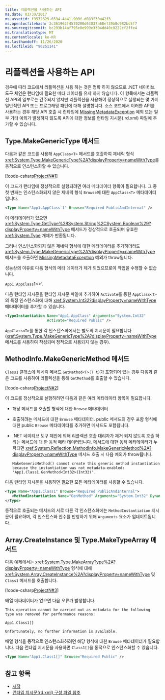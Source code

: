 ```yaml
---
title: 리플렉션을 사용하는 API
ms.date: 03/30/2017
ms.assetid: f9532629-6594-4a41-909f-d083f30a42f3
ms.openlocfilehash: 2c361962f4570200d63037a68ef39b0c982bd5f7
ms.sourcegitcommit: bc293b14af795e0e999e3304dd40c0222cf2ffe4
ms.translationtype: MT
ms.contentlocale: ko-KR
ms.lasthandoff: 11/26/2020
ms.locfileid: "96251141"
---
```

# <a name="apis-that-rely-on-reflection"></a>리플렉션을 사용하는 API

경우에 따라 코드에서 리플렉션을 사용 하는 것은 명확 하지 않으므로 .NET 네이티브 도구 체인은 런타임에 필요한 메타 데이터를 유지 하지 않습니다. 이 항목에서는 리플렉션 API의 일부로는 간주되지 않지만 리플렉션을 사용해야 정상적으로 실행되는 몇 가지 일반적인 API 또는 프로그래밍 패턴에 대해 설명합니다. 소스 코드에서 이러한 API를 사용하는 경우 해당 API 호출 시 런타임에 [MissingMetadataException](missingmetadataexception-class-net-native.md) 예외 또는 일부 기타 예외가 발생하지 않도록 API에 대한 정보를 런타임 지시문(.rd.xml) 파일에 추가할 수 있습니다.  
  
## <a name="typemakegenerictype-method"></a>Type.MakeGenericType 메서드  

 다음과 같은 코드를 사용해 `AppClass<T>` 메서드를 호출하여 제네릭 형식 <xref:System.Type.MakeGenericType%2A?displayProperty=nameWithType>를 동적으로 인스턴스화할 수 있습니다.  
  
 [!code-csharp[ProjectN#1](../../../samples/snippets/csharp/VS_Snippets_CLR/projectn/cs/type_makegenerictype1.cs#1)]  
  
 이 코드가 런타임에 정상적으로 실행되려면 여러 메타데이터 항목이 필요합니다. 그 중 첫 번째는 인스턴스화되지 않은 제네릭 형식 `Browse`에 대한 `AppClass<T>` 메타데이터입니다.  
  
```xml  
<Type Name="App1.AppClass`1" Browse="Required PublicAndInternal" />  
```  
  
 이 메타데이터가 있으면 <xref:System.Type.GetType%28System.String%2CSystem.Boolean%29?displayProperty=nameWithType> 메서드가 정상적으로 호출되며 유효한 <xref:System.Type> 개체가 반환됩니다.  
  
 그러나 인스턴스화되지 않은 제네릭 형식에 대한 메타데이터를 추가하더라도 <xref:System.Type.MakeGenericType%2A?displayProperty=nameWithType> 메서드를 호출하면 [MissingMetadataException](missingmetadataexception-class-net-native.md) 예외가 throw됩니다.  
  
성능상의 이유로 다음 형식의 메타 데이터가 제거 되었으므로이 작업을 수행할 수 없습니다.  
  
`App1.AppClass`1<>'.  
  
 다음 런타임 지시문을 런타임 지시문 파일에 추가하여 `Activate`를 통한 `AppClass<T>`의 특정 인스턴스화에 대해 <xref:System.Int32?displayProperty=nameWithType> 메타데이터를 추가할 수 있습니다.  
  
```xml  
<TypeInstantiation Name="App1.AppClass" Arguments="System.Int32"
                   Activate="Required Public" />  
```  
  
 `AppClass<T>`를 통한 각 인스턴스화에서는 별도의 지시문이 필요합니다(<xref:System.Type.MakeGenericType%2A?displayProperty=nameWithType> 메서드를 사용하여 작성되며 정적으로 사용되지 않는 경우).  
  
## <a name="methodinfomakegenericmethod-method"></a>MethodInfo.MakeGenericMethod 메서드  

 `Class1` 클래스에 제네릭 메서드 `GetMethod<T>(T t)`가 포함되어 있는 경우 다음과 같은 코드를 사용하여 리플렉션을 통해 `GetMethod`를 호출할 수 있습니다.  
  
 [!code-csharp[ProjectN#2](../../../samples/snippets/csharp/VS_Snippets_CLR/projectn/cs/makegenericmethod1.cs#2)]  
  
 이 코드를 정상적으로 실행하려면 다음과 같은 여러 메타데이터 항목이 필요합니다.  
  
- 해당 메서드를 호출할 형식에 대한 `Browse` 메타데이터  
  
- 호출하려는 메서드에 대한 `Browse` 메타데이터.  public 메서드의 경우 포함 형식에 대한 public `Browse` 메타데이터를 추가하면 메서드도 포함됩니다.  
  
- .NET 네이티브 도구 체인에 의해 리플렉션 호출 대리자가 제거 되지 않도록 호출 하려는 메서드에 대 한 동적 메타 데이터입니다. 메서드에 대한 동적 메타데이터가 누락되면 <xref:System.Reflection.MethodInfo.MakeGenericMethod%2A?displayProperty=nameWithType> 메서드 호출 시 다음 예외가 throw됩니다.  
  
    ```output
    MakeGenericMethod() cannot create this generic method instantiation because the instantiation was not metadata-enabled: 'App1.Class1.GenMethod<Int32>(Int32)'.  
    ```  
  
 다음 런타임 지시문을 사용하면 필요한 모든 메타데이터를 사용할 수 있습니다.  
  
```xml  
<Type Name="App1.Class1" Browse="Required PublicAndInternal">  
   <MethodInstantiation Name="GenMethod" Arguments="System.Int32" Dynamic="Required"/>  
</Type>  
```  
  
 동적으로 호출되는 메서드의 서로 다른 각 인스턴스화에는 `MethodInstantiation` 지시문이 필요하며, 각 인스턴스화 인수를 반영하기 위해 `Arguments` 요소가 업데이트됩니다.  
  
## <a name="arraycreateinstance-and-typemaketypearray-methods"></a>Array.CreateInstance 및 Type.MakeTypeArray 메서드  

 다음 예제에서는 <xref:System.Type.MakeArrayType%2A?displayProperty=nameWithType> 형식에 대해 <xref:System.Array.CreateInstance%2A?displayProperty=nameWithType> 및 `Class1` 메서드를 호출합니다.  
  
 [!code-csharp[ProjectN#3](../../../samples/snippets/csharp/VS_Snippets_CLR/projectn/cs/array1.cs#3)]  
  
 배열 메타데이터가 없으면 다음 오류가 발생합니다.  
  
```output
This operation cannot be carried out as metadata for the following type was removed for performance reasons:  
  
App1.Class1[]  
  
Unfortunately, no further information is available.  
```  
  
 배열 형식을 동적으로 인스턴스화하려면 해당 형식에 대한 `Browse` 메타데이터가 필요합니다.  다음 런타임 지시문을 사용하면 `Class1[]`을 동적으로 인스턴스화할 수 있습니다.  
  
```xml  
<Type Name="App1.Class1[]" Browse="Required Public" />  
```  
  
## <a name="see-also"></a>참고 항목

- [시작](getting-started-with-net-native.md)
- [런타임 지시문(rd.xml) 구성 파일 참조](runtime-directives-rd-xml-configuration-file-reference.md)
